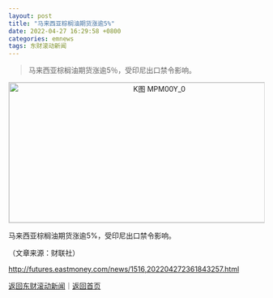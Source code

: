 ```yaml
---
layout: post
title: "马来西亚棕榈油期货涨逾5%"
date: 2022-04-27 16:29:58 +0800
categories: emnews
tags: 东财滚动新闻
---
```

> 马来西亚棕榈油期货涨逾5％，受印尼出口禁令影响。

<!-- EM_StockImg_Start --><p style="text-align:center;"><a href="http://quote.eastmoney.com/unify/r/110.MPM00Y" data-code="MPM00Y|110|0" data-code2="MPM00Y|110|1|" class="EmImageRemark" target="_blank"><img src="https://webquoteklinepic.eastmoney.com/GetPic.aspx?nid=110.MPM00Y&imageType=k&token=28dfeb41d35cc81d84b4664d7c23c49f&at=1" border="0" alt="K图 MPM00Y_0" data-code="K MPM00Y|110|0" data-code2="K MPM00Y|110|1|" style="border:#d1d1d1 1px solid;" width="578" height="276" /></a></p><!-- EM_StockImg_End --><p>马来西亚棕榈油期货涨逾5%，受印尼出口禁令影响。</p><p class="em_media">（文章来源：财联社）</p>

<http://futures.eastmoney.com/news/1516,202204272361843257.html>

[返回东财滚动新闻](//finews.withounder.com/emnews/)｜[返回首页](//finews.withounder.com/)